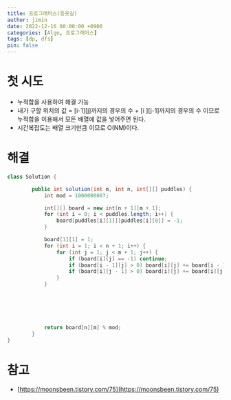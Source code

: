 ```yaml
---
title: 프로그래머스(등굣길)
author: jimin
date: 2022-12-16 00:00:00 +0900
categories: [Algo, 프로그래머스]
tags: [dp, dfs]
pin: false
---
```


# 첫 시도

 - 누적합을 사용하여 해결 가능
 - 내가 구할 위치의 값 = [i-1][j]까지의 경우의 수 + [i ][j-1]까지의 경우의 수 이므로 누적합을 이용해서 모든 배열에 값을 넣어주면 된다.
 - 시간복잡도는 배열 크기만큼 이므로 O(NM)이다.

# 해결

```java
class Solution {

        public int solution(int m, int n, int[][] puddles) {
            int mod = 1000000007;

            int[][] board = new int[n + 1][m + 1];
            for (int i = 0; i < puddles.length; i++) {
                board[puddles[i][1]][puddles[i][0]] = -1;
            }

            board[1][1] = 1;
            for (int i = 1; i < n + 1; i++) {
                for (int j = 1; j < m + 1; j++) {
                    if (board[i][j] == -1) continue;
                    if (board[i - 1][j] > 0) board[i][j] += board[i - 1][j] % mod;
                    if (board[i][j - 1] > 0) board[i][j] += board[i][j - 1] % mod;
                }
            }
            
            




            return board[n][m] % mod;
        }
}
```

# 참고

 - [https://moonsbeen.tistory.com/75](https://moonsbeen.tistory.com/75)
